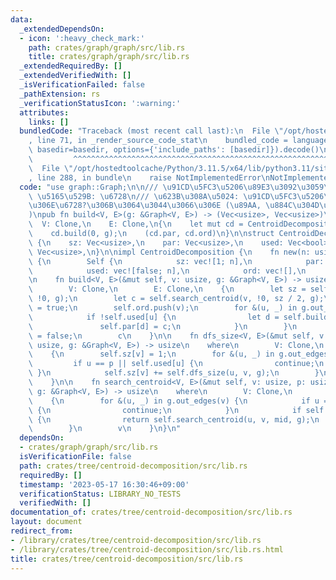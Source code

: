 ```yaml
---
data:
  _extendedDependsOn:
  - icon: ':heavy_check_mark:'
    path: crates/graph/graph/src/lib.rs
    title: crates/graph/graph/src/lib.rs
  _extendedRequiredBy: []
  _extendedVerifiedWith: []
  _isVerificationFailed: false
  _pathExtension: rs
  _verificationStatusIcon: ':warning:'
  attributes:
    links: []
  bundledCode: "Traceback (most recent call last):\n  File \"/opt/hostedtoolcache/Python/3.11.5/x64/lib/python3.11/site-packages/onlinejudge_verify/documentation/build.py\"\
    , line 71, in _render_source_code_stat\n    bundled_code = language.bundle(stat.path,\
    \ basedir=basedir, options={'include_paths': [basedir]}).decode()\n          \
    \         ^^^^^^^^^^^^^^^^^^^^^^^^^^^^^^^^^^^^^^^^^^^^^^^^^^^^^^^^^^^^^^^^^^^^^^^^^^^^^^^^^\n\
    \  File \"/opt/hostedtoolcache/Python/3.11.5/x64/lib/python3.11/site-packages/onlinejudge_verify/languages/rust.py\"\
    , line 288, in bundle\n    raise NotImplementedError\nNotImplementedError\n"
  code: "use graph::Graph;\n\n/// \u91CD\u5FC3\u5206\u89E3\u3092\u3059\u308B\n///\
    \ \u5165\u529B: \u6728\n/// \u623B\u308A\u5024: \u91CD\u5FC3\u5206\u89E3\u5F8C\
    \u306E\u6728?\u306B\u3064\u3044\u3066\u306E (\u89AA, \u884C\u304D\u304C\u3051\u9806\
    )\npub fn build<V, E>(g: &Graph<V, E>) -> (Vec<usize>, Vec<usize>)\nwhere\n  \
    \  V: Clone,\n    E: Clone,\n{\n    let mut cd = CentroidDecomposition::new(g.size());\n\
    \    cd.build(0, g);\n    (cd.par, cd.ord)\n}\n\nstruct CentroidDecomposition\
    \ {\n    sz: Vec<usize>,\n    par: Vec<usize>,\n    used: Vec<bool>,\n    ord:\
    \ Vec<usize>,\n}\n\nimpl CentroidDecomposition {\n    fn new(n: usize) -> Self\
    \ {\n        Self {\n            sz: vec![1; n],\n            par: vec![!0; n],\n\
    \            used: vec![false; n],\n            ord: vec![],\n        }\n    }\n\
    \n    fn build<V, E>(&mut self, v: usize, g: &Graph<V, E>) -> usize\n    where\n\
    \        V: Clone,\n        E: Clone,\n    {\n        let sz = self.dfs_size(v,\
    \ !0, g);\n        let c = self.search_centroid(v, !0, sz / 2, g);\n        self.used[c]\
    \ = true;\n        self.ord.push(v);\n        for &(u, _) in g.out_edges(v) {\n\
    \            if !self.used[u] {\n                let d = self.build(u, g);\n \
    \               self.par[d] = c;\n            }\n        }\n        self.used[c]\
    \ = false;\n        c\n    }\n\n    fn dfs_size<V, E>(&mut self, v: usize, p:\
    \ usize, g: &Graph<V, E>) -> usize\n    where\n        V: Clone,\n        E: Clone,\n\
    \    {\n        self.sz[v] = 1;\n        for &(u, _) in g.out_edges(v) {\n   \
    \         if u == p || self.used[u] {\n                continue;\n           \
    \ }\n            self.sz[v] += self.dfs_size(u, v, g);\n        }\n        self.sz[v]\n\
    \    }\n\n    fn search_centroid<V, E>(&mut self, v: usize, p: usize, mid: usize,\
    \ g: &Graph<V, E>) -> usize\n    where\n        V: Clone,\n        E: Clone,\n\
    \    {\n        for &(u, _) in g.out_edges(v) {\n            if u == p || self.used[u]\
    \ {\n                continue;\n            }\n            if self.sz[u] > mid\
    \ {\n                return self.search_centroid(u, v, mid, g);\n            }\n\
    \        }\n        v\n    }\n}\n"
  dependsOn:
  - crates/graph/graph/src/lib.rs
  isVerificationFile: false
  path: crates/tree/centroid-decomposition/src/lib.rs
  requiredBy: []
  timestamp: '2023-05-17 16:30:46+09:00'
  verificationStatus: LIBRARY_NO_TESTS
  verifiedWith: []
documentation_of: crates/tree/centroid-decomposition/src/lib.rs
layout: document
redirect_from:
- /library/crates/tree/centroid-decomposition/src/lib.rs
- /library/crates/tree/centroid-decomposition/src/lib.rs.html
title: crates/tree/centroid-decomposition/src/lib.rs
---
```


